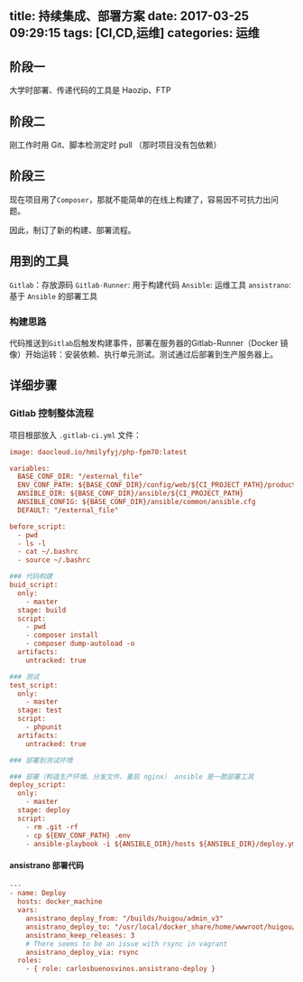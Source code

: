title: 持续集成、部署方案
date: 2017-03-25 09:29:15
tags: [CI,CD,运维]
categories: 运维
---

<!-- more -->

## 阶段一
大学时部署、传递代码的工具是 Haozip、FTP


## 阶段二
刚工作时用 Git、脚本检测定时 pull （那时项目没有包依赖）

## 阶段三
现在项目用了`Composer`，那就不能简单的在线上构建了，容易因不可抗力出问题。

因此，制订了新的构建、部署流程。

## 用到的工具

`Gitlab`：存放源码
`Gitlab-Runner`: 用于构建代码
`Ansible`: 运维工具
`ansistrano`: 基于 `Ansible` 的部署工具

### 构建思路

代码推送到`Gitlab`后触发构建事件，部署在服务器的Gitlab-Runner（Docker 镜像）开始运转：安装依赖、执行单元测试。测试通过后部署到生产服务器上。


## 详细步骤

### Gitlab 控制整体流程

项目根部放入 `.gitlab-ci.yml` 文件：

````Ini
image: daocloud.io/hmilyfyj/php-fpm70:latest

variables:
  BASE_CONF_DIR: "/external_file"
  ENV_CONF_PATH: ${BASE_CONF_DIR}/config/web/${CI_PROJECT_PATH}/production.env
  ANSIBLE_DIR: ${BASE_CONF_DIR}/ansible/${CI_PROJECT_PATH}
  ANSIBLE_CONFIG: ${BASE_CONF_DIR}/ansible/common/ansible.cfg
  DEFAULT: "/external_file"

before_script:
  - pwd
  - ls -l
  - cat ~/.bashrc
  - source ~/.bashrc

### 代码构建
buid_script:
  only:
    - master
  stage: build
  script:
    - pwd
    - composer install
    - composer dump-autoload -o
  artifacts:
    untracked: true

### 测试
test_script:
  only:
    - master
  stage: test
  script:
    - phpunit
  artifacts:
    untracked: true

### 部署到测试环境

### 部署（构造生产环境、分发文件、重启 nginx） ansible 是一款部署工具
deploy_script:
  only:
    - master
  stage: deploy
  script:
    - rm .git -rf
    - cp ${ENV_CONF_PATH} .env
    - ansible-playbook -i ${ANSIBLE_DIR}/hosts ${ANSIBLE_DIR}/deploy.yml
````

#### ansistrano 部署代码

````Ini
---
- name: Deploy
  hosts: docker_machine
  vars:
    ansistrano_deploy_from: "/builds/huigou/admin_v3"
    ansistrano_deploy_to: "/usr/local/docker_share/home/wwwroot/huigou/admin_v3"
    ansistrano_keep_releases: 3
    # There seems to be an issue with rsync in vagrant
    ansistrano_deploy_via: rsync
  roles:
    - { role: carlosbuenosvinos.ansistrano-deploy }


````